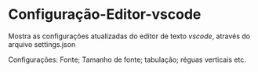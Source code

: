 # Configuração-Editor-vscode
Mostra as configurações atualizadas do editor de texto *vscode*, através do arquivo settings.json

Configurações: Fonte; Tamanho de fonte; tabulação; réguas verticais etc.
